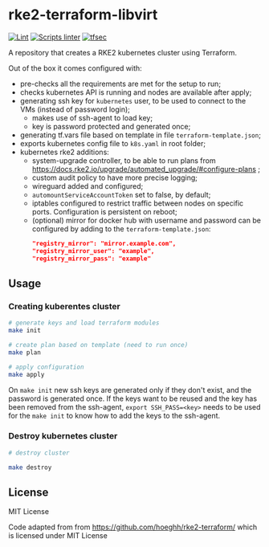 # rke2-terraform-libvirt

[![Lint](https://github.com/blankdots/rke2-terraform/actions/workflows/tflint.yml/badge.svg)](https://github.com/blankdots/rke2-terraform/actions/workflows/tflint.yml)
[![Scripts linter](https://github.com/blankdots/rke2-terraform/actions/workflows/shellcheck.yml/badge.svg)](https://github.com/blankdots/rke2-terraform/actions/workflows/shellcheck.yml)
[![tfsec](https://github.com/blankdots/rke2-terraform/actions/workflows/tfsec.yml/badge.svg)](https://github.com/blankdots/rke2-terraform/actions/workflows/tfsec.yml)

A repository that creates a RKE2 kubernetes cluster using Terraform.

Out of the box it comes configured with:

- pre-checks all the requirements are met for the setup to run;
- checks kubernetes API is running and nodes are available after apply;
- generating ssh key for `kubernetes` user, to be used to connect to the VMs (instead of password login);
    - makes use of ssh-agent to load key;
    - key is password protected and generated once;
- generating tf.vars file based on template in file `terraform-template.json`;
- exports kubernetes config file to `k8s.yaml` in root folder;
- kubernetes rke2 additions:
    - system-upgrade controller, to be able to run plans from https://docs.rke2.io/upgrade/automated_upgrade/#configure-plans ;
    - custom audit policy to have more precise logging;
    - wireguard added and configured;
    - `automountServiceAccountToken` set to false, by default;
    - iptables configured to restrict traffic between nodes on specific ports. Configuration is persistent on reboot;
    - (optional) mirror for docker hub with username and password can be configured by adding to the `terraform-template.json`:
        ```json
        "registry_mirror": "mirror.example.com",
        "registry_mirror_user": "example",
        "registry_mirror_pass": "example"
        ```


## Usage

### Creating kuberentes cluster

```bash
# generate keys and load terraform modules
make init

# create plan based on template (need to run once)
make plan

# apply configuration
make apply
```

On `make init` new ssh keys are generated only if they don't exist, and the password is generated once. If the keys want to be reused and the key has been removed from the ssh-agent, `export SSH_PASS=<key>` needs to be used for the `make init` to know how to add the keys to the ssh-agent.


### Destroy kubernetes cluster

```bash
# destroy cluster

make destroy
```

## License

MIT License

Code adapted from from https://github.com/hoeghh/rke2-terraform/ which is licensed under MIT License
